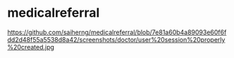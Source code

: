 # medicalreferral


https://github.com/saiherng/medicalreferral/blob/7e81a60b4a89093e60f6fdd2d48f55a5538d8a42/screenshots/doctor/user%20session%20properly%20created.jpg
